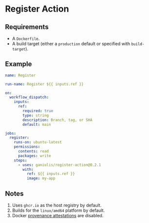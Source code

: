# Register Action

## Requirements

- A `Dockerfile`.
- A build target (either a `production` default or specified with `build-target`).

## Example

```yaml
name: Register

run-name: Register ${{ inputs.ref }}

on:
  workflow_dispatch:
    inputs:
      ref:
        required: true
        type: string
        description: Branch, tag, or SHA
        default: main

jobs:
  register:
    runs-on: ubuntu-latest
    permissions:
      contents: read
      packages: write
    steps:
      - uses: ganiulis/register-action@0.2.1
        with:
          ref: ${{ inputs.ref }}
          image: my-app
```

## Notes

1. Uses `ghcr.io` as the host registry by default.
2. Builds for the `linux/amd64` platform by default.
3. Docker [provenance attestations](https://docs.docker.com/build/attestations/slsa-provenance/) are disabled.
